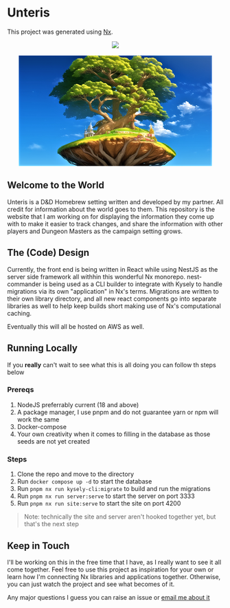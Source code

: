 # Unteris

This project was generated using [Nx](https://nx.dev).

<p style="text-align: center;"><img src="https://raw.githubusercontent.com/nrwl/nx/master/images/nx-logo.png" width="450"></p>

<p style="text-align: center;"><img src="./apps/site/public/vitoak.png" width="450"></p>

## Welcome to the World

Unteris is a D&D Homebrew setting written and developed by my partner. All
credit for information about the world goes to them. This repository is the
website that I am working on for displaying the information they come up with
to make it easier to track changes, and share the information with other
players and Dungeon Masters as the campaign setting grows.

## The (Code) Design

Currently, the front end is being written in React while using NestJS as the
server side framework all withhin this wonderful Nx monorepo. nest-commander is
being used as a CLI builder to integrate with Kysely to handle migrations via
its own "application" in Nx's terms. Migrations are written to their own
library directory, and all new react components go into separate libraries as
well to help keep builds short making use of Nx's computational caching.

Eventually this will all be hosted on AWS as well.

## Running Locally

If you **really** can't wait to see what this is all doing you can follow th
steps below

### Prereqs

1. NodeJS preferrably current (18 and above)
2. A package manager, I use pnpm and do not guarantee yarn or npm will work the
   same
3. Docker-compose
4. Your own creativity when it comes to filling in the database as those seeds
   are not yet created

### Steps

1. Clone the repo and move to the directory
2. Run `docker compose up -d` to start the database
3. Run `pnpm nx run kysely-cli:migrate` to build and run the migrations
4. Run `pnpm nx run server:serve` to start the server on port 3333
5. Run `pnpm nx run site:serve` to start the site on port 4200

> Note: technically the site and server aren't hooked together yet, but that's
> the next step

## Keep in Touch

I'll be working on this in the free time that I have, as I really want to see
it all come together. Feel free to use this project as inspiration for your own
or learn how I'm connecting Nx libraries and applications together. Otherwise,
you can just watch the project and see what becomes of it.

Any major questions I guess you can raise an issue or [email me about it][email]

[email]: mailto://me+unteris@jaymcdoniel.dev
